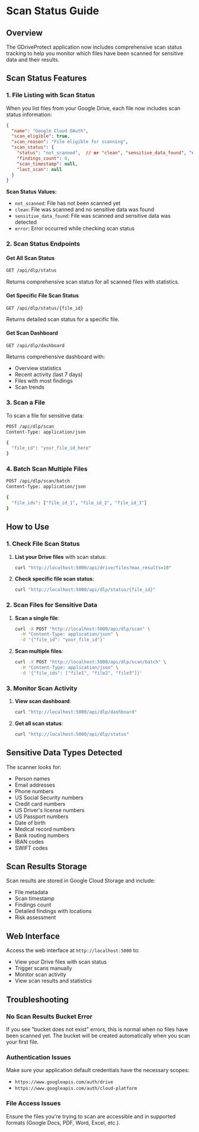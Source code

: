 # Scan Status Guide

## Overview

The GDriveProtect application now includes comprehensive scan status tracking to help you monitor which files have been scanned for sensitive data and their results.

## Scan Status Features

### 1. File Listing with Scan Status

When you list files from your Google Drive, each file now includes scan status information:

```json
{
  "name": "Google Cloud OAuth",
  "scan_eligible": true,
  "scan_reason": "File eligible for scanning",
  "scan_status": {
    "status": "not_scanned",  // or "clean", "sensitive_data_found", "error"
    "findings_count": 0,
    "scan_timestamp": null,
    "last_scan": null
  }
}
```

**Scan Status Values:**
- `not_scanned`: File has not been scanned yet
- `clean`: File was scanned and no sensitive data was found
- `sensitive_data_found`: File was scanned and sensitive data was detected
- `error`: Error occurred while checking scan status

### 2. Scan Status Endpoints

#### Get All Scan Status
```bash
GET /api/dlp/status
```

Returns comprehensive scan status for all scanned files with statistics.

#### Get Specific File Scan Status
```bash
GET /api/dlp/status/{file_id}
```

Returns detailed scan status for a specific file.

#### Get Scan Dashboard
```bash
GET /api/dlp/dashboard
```

Returns comprehensive dashboard with:
- Overview statistics
- Recent activity (last 7 days)
- Files with most findings
- Scan trends

### 3. Scan a File

To scan a file for sensitive data:

```bash
POST /api/dlp/scan
Content-Type: application/json

{
  "file_id": "your_file_id_here"
}
```

### 4. Batch Scan Multiple Files

```bash
POST /api/dlp/scan/batch
Content-Type: application/json

{
  "file_ids": ["file_id_1", "file_id_2", "file_id_3"]
}
```

## How to Use

### 1. Check File Scan Status

1. **List your Drive files** with scan status:
   ```bash
   curl "http://localhost:5000/api/drive/files?max_results=10"
   ```

2. **Check specific file scan status**:
   ```bash
   curl "http://localhost:5000/api/dlp/status/{file_id}"
   ```

### 2. Scan Files for Sensitive Data

1. **Scan a single file**:
   ```bash
   curl -X POST "http://localhost:5000/api/dlp/scan" \
     -H "Content-Type: application/json" \
     -d '{"file_id": "your_file_id"}'
   ```

2. **Scan multiple files**:
   ```bash
   curl -X POST "http://localhost:5000/api/dlp/scan/batch" \
     -H "Content-Type: application/json" \
     -d '{"file_ids": ["file1", "file2", "file3"]}'
   ```

### 3. Monitor Scan Activity

1. **View scan dashboard**:
   ```bash
   curl "http://localhost:5000/api/dlp/dashboard"
   ```

2. **Get all scan status**:
   ```bash
   curl "http://localhost:5000/api/dlp/status"
   ```

## Sensitive Data Types Detected

The scanner looks for:
- Person names
- Email addresses
- Phone numbers
- US Social Security numbers
- Credit card numbers
- US Driver's license numbers
- US Passport numbers
- Date of birth
- Medical record numbers
- Bank routing numbers
- IBAN codes
- SWIFT codes

## Scan Results Storage

Scan results are stored in Google Cloud Storage and include:
- File metadata
- Scan timestamp
- Findings count
- Detailed findings with locations
- Risk assessment

## Web Interface

Access the web interface at `http://localhost:5000` to:
- View your Drive files with scan status
- Trigger scans manually
- Monitor scan activity
- View scan results and statistics

## Troubleshooting

### No Scan Results Bucket Error
If you see "bucket does not exist" errors, this is normal when no files have been scanned yet. The bucket will be created automatically when you scan your first file.

### Authentication Issues
Make sure your application default credentials have the necessary scopes:
- `https://www.googleapis.com/auth/drive`
- `https://www.googleapis.com/auth/cloud-platform`

### File Access Issues
Ensure the files you're trying to scan are accessible and in supported formats (Google Docs, PDF, Word, Excel, etc.).
